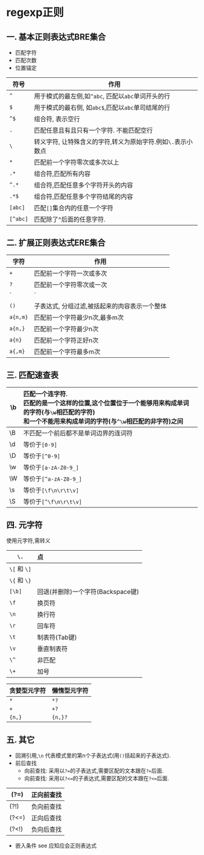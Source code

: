 # regexp正则

## 一. 基本正则表达式BRE集合

- 匹配字符
- 匹配次数
- 位置锚定

| 符号     | 作用                                                         |
| -------- | ------------------------------------------------------------ |
| `^`      | 用于模式的最左侧,如`^abc`, 匹配以`abc`单词开头的行           |
| `$`      | 用于模式的最右侧, 如`abc$`,匹配以`abc`单司结尾的行           |
| `^$`     | 组合符, 表示空行                                             |
| `.`      | 匹配任意且有且只有一个字符. 不能匹配空行                     |
| `\`      | 转义字符, 让特殊含义的字符,转义为原始字符.例如`\.`表示小数点 |
| `*`      | 匹配前一个字符零次或多次以上                                 |
| `.*`     | 组合符,匹配所有内容                                          |
| `^.*`    | 组合符,匹配任意多个字符开头的内容                            |
| `.*$`    | 组合符,匹配任意多个字符结尾的内容                            |
| `[abc]`  | 匹配`[]`集合内的任意一个字符                                 |
| `[^abc]` | 匹配除了^后面的任意字符.                                     |

## 二. 扩展正则表达式ERE集合

| 字符     | 作用                                          |
| -------- | --------------------------------------------- |
| `+`      | 匹配前一个字符一次或多次                      |
| `?`      | 匹配前一个字符零次或一次                      |
| `|`      | 表示或者,同时过滤多个字符串                   |
| `()`     | 子表达式, 分组过滤,被括起来的肉容表示一个整体 |
| `a{n,m}` | 匹配前一个字符最少n次,最多m次                 |
| `a{n,}`  | 匹配前一个字符最少n次                         |
| `a{n}`   | 匹配前一个字符正好n次                         |
| `a{,m}`  | 匹配前一个字符最多m次                         |

## 三. 匹配速查表

| \b   | 匹配一个连字符. <br />匹配的是一个这样的位置,这个位置位于一个能够用来构成单词的字符(与`\w`相匹配的字符)  <br />和一个不能用来构成单词的字符(与`^\w`相匹配的非字符)之间 |
| ---- | :----------------------------------------------------------- |
| \B   | 不匹配一个前后都不是单词边界的连词符                         |
| \d   | 等价于`[0-9]`                                                |
| \D   | 等价于`[^0-9]`                                               |
| \w   | 等价于`[a-zA-Z0-9_]`                                         |
| \W   | 等价于`[^a-zA-Z0-9_]`                                        |
| \s   | 等价于`[\f\n\r\t\v]`                                         |
| \S   | 等价于`[^\f\n\r\t\v]`                                        |

## 四. 元字符

使用元字符,需转义

| `\.`            | 点                                |
| --------------- | :-------------------------------- |
| `\[`   和  `\]` |                                   |
| `\{`   和  `\}` |                                   |
| `[\b]`          | 回退(并删除)一个字符(Backspace键) |
| `\f`            | 换页符                            |
| `\n`            | 换行符                            |
| `\r`            | 回车符                            |
| `\t`            | 制表符(Tab键)                     |
| `\v`            | 垂直制表符                        |
| `\^`            | 非匹配                            |
| `\+`            | 加号                              |



| 贪婪型元字符 | 懒惰型元字符 |
| ------------ | ------------ |
| `*`          | `*?`         |
| `+`          | `+?`         |
| `{n,}`       | `{n,}?`      |

## 五. 其它

- 回溯引用,`\n` 代表模式里的第n个子表达式(用`()`括起来的子表达式).
- 前后查找
  - 向前查找: 采用以`?=`的子表达式,需要区配的文本跟在`?=`后面.
  - 向前查找: 采用以`?<=`的子表达式,需要区配的文本跟在`?<=`后面.

| (?=)  | 正向前查找 |
| ----- | ---------- |
| (?!)  | 负向前查找 |
| (?<=) | 正向后查找 |
| (?<!) | 负向后查找 |

- 嵌入条件 see 应知应会正则表达式
